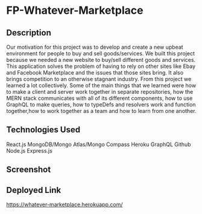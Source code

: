 # FP-Whatever-Marketplace
## Description
Our motivation for this project was to develop and create a new upbeat environment for people to buy and sell goods/services. We built this project because we needed a new website to buy/sell different goods and services. This application solves the problem of having to rely on other sites like Ebay and Facebook Marketplace and the issues that those sites bring. It also brings competition to an otherwise stagnant industry. From this project we learned a lot collectively. Some of the main things that we learned were how to make a client and server work together in separate repositories, how the MERN stack communicates with all of its different components, how to use GraphQL to make queries, how to typeDefs and resolvers work and function together,how to work together as a team and how to learn from one another.
## Technologies Used
React.js
MongoDB/Mongo Atlas/Mongo Compass
Heroku
GraphQL
Github
Node.js
Express.js
## Screenshot
## Deployed Link
https://whatever-marketplace.herokuapp.com/ 
